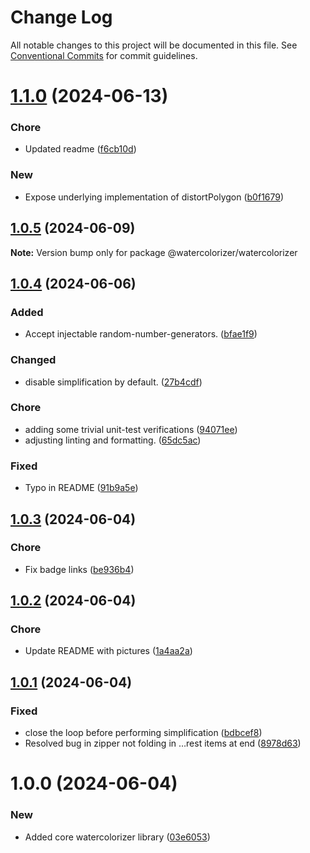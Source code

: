 # Change Log

All notable changes to this project will be documented in this file.
See [Conventional Commits](https://conventionalcommits.org) for commit guidelines.

# [1.1.0](https://github.com/32bitkid/watercolorizer/compare/@watercolorizer/watercolorizer@1.0.5...@watercolorizer/watercolorizer@1.1.0) (2024-06-13)

### Chore

- Updated readme ([f6cb10d](https://github.com/32bitkid/watercolorizer/commit/f6cb10df2db6f1c06fd9359b5c59562aa044b322))

### New

- Expose underlying implementation of distortPolygon ([b0f1679](https://github.com/32bitkid/watercolorizer/commit/b0f1679977a09883ffa05e4a0bd97eccff12fcfe))

## [1.0.5](https://github.com/32bitkid/watercolorizer/compare/@watercolorizer/watercolorizer@1.0.4...@watercolorizer/watercolorizer@1.0.5) (2024-06-09)

**Note:** Version bump only for package @watercolorizer/watercolorizer

## [1.0.4](https://github.com/32bitkid/watercolorizer/compare/@watercolorizer/watercolorizer@1.0.3...@watercolorizer/watercolorizer@1.0.4) (2024-06-06)

### Added

- Accept injectable random-number-generators. ([bfae1f9](https://github.com/32bitkid/watercolorizer/commit/bfae1f9edca33d237fa130b17f3d7fdd676ce750))

### Changed

- disable simplification by default. ([27b4cdf](https://github.com/32bitkid/watercolorizer/commit/27b4cdfc2cfd4e348992258933c6b8aaebc42e85))

### Chore

- adding some trivial unit-test verifications ([94071ee](https://github.com/32bitkid/watercolorizer/commit/94071eef32c6b7b48b7809f3e714de45102a18ef))
- adjusting linting and formatting. ([65dc5ac](https://github.com/32bitkid/watercolorizer/commit/65dc5ac782d531fe2f705c616501cfad6d2e7733))

### Fixed

- Typo in README ([91b9a5e](https://github.com/32bitkid/watercolorizer/commit/91b9a5eca4c596bcfb22f96cca95f490a3ea1c47))

## [1.0.3](https://github.com/32bitkid/watercolorizer/compare/@watercolorizer/watercolorizer@1.0.2...@watercolorizer/watercolorizer@1.0.3) (2024-06-04)

### Chore

- Fix badge links ([be936b4](https://github.com/32bitkid/watercolorizer/commit/be936b46216873494ab448571be64933159b1a78))

## [1.0.2](https://github.com/32bitkid/watercolorizer/compare/@watercolorizer/watercolorizer@1.0.1...@watercolorizer/watercolorizer@1.0.2) (2024-06-04)

### Chore

- Update README with pictures ([1a4aa2a](https://github.com/32bitkid/watercolorizer/commit/1a4aa2ac3660c4478d5c5f4e8135977d6ed90dfe))

## [1.0.1](https://github.com/32bitkid/watercolorizer/compare/@watercolorizer/watercolorizer@1.0.0...@watercolorizer/watercolorizer@1.0.1) (2024-06-04)

### Fixed

- close the loop before performing simplification ([bdbcef8](https://github.com/32bitkid/watercolorizer/commit/bdbcef892b56b81634ea2bfcc7dd9eba3a6c70fe))
- Resolved bug in zipper not folding in …rest items at end ([8978d63](https://github.com/32bitkid/watercolorizer/commit/8978d6367b903ba32e91b924ade1a44134fbea31))

# 1.0.0 (2024-06-04)

### New

- Added core watercolorizer library ([03e6053](https://github.com/32bitkid/watercolorizer/commit/03e6053e2936c63125276ebd23f541042cc3a9d5))
